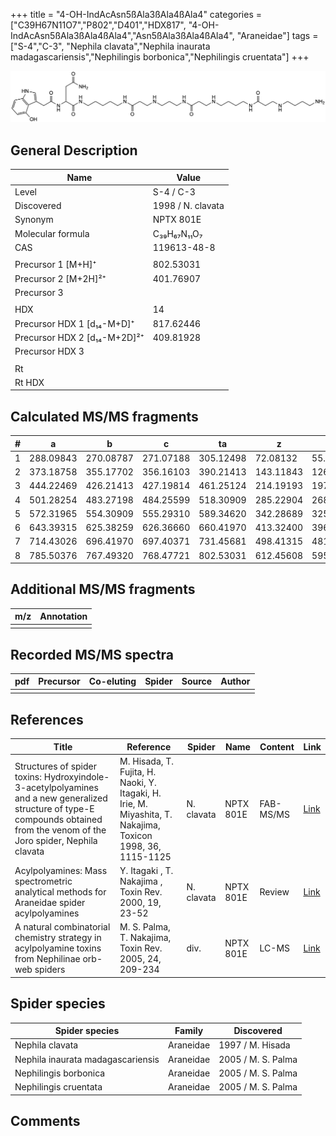 +++
title = "4-OH-IndAcAsn5ßAla3ßAla4ßAla4"
categories = ["C39H67N11O7","P802","D401","HDX817",
"4-OH-IndAcAsn5ßAla3ßAla4ßAla4","Asn5ßAla3ßAla4ßAla4",
"Araneidae"]
tags = ["S-4","C-3",
"Nephila clavata","Nephila inaurata madagascariensis","Nephilingis borbonica","Nephilingis cruentata"]
+++

![](/img/4-OH-IndAcAsn5bAla3bAla4bAla4.png)

## General Description

| Name                         | Value             |
|------------------------------|-------------------|
| Level                        | S-4 / C-3                 |
| Discovered                   | 1998 / N. clavata |
| Synonym                      | NPTX 801E         |
| Molecular formula            | C₃₉H₆₇N₁₁O₇       |
| CAS                          | 119613-48-8       |
|                              |                   |
| Precursor 1 [M+H]⁺           | 802.53031         |
| Precursor 2 [M+2H]²⁺         | 401.76907         |
| Precursor 3                  |                   |
|                              |                   |
| HDX                          | 14                |
| Precursor HDX 1 [d₁₄-M+D]⁺   | 817.62446         |
| Precursor HDX 2 [d₁₄-M+2D]²⁺ | 409.81928         |
| Precursor HDX 3              |                   |
|                              |                   |
| Rt                           |                   |
| Rt HDX                       |                   |

## Calculated MS/MS fragments

| # | a         | b         | c         | ta        | z         | y         | tz        |
|---|-----------|-----------|-----------|-----------|-----------|-----------|-----------|
| 1 | 288.09843 | 270.08787 | 271.07188 | 305.12498 | 72.08132  | 55.05477  | 89.10787  |
| 2 | 373.18758 | 355.17702 | 356.16103 | 390.21413 | 143.11843 | 126.09188 | 160.14498 |
| 3 | 444.22469 | 426.21413 | 427.19814 | 461.25124 | 214.19193 | 197.16538 | 231.21848 |
| 4 | 501.28254 | 483.27198 | 484.25599 | 518.30909 | 285.22904 | 268.20249 | 302.25559 |
| 5 | 572.31965 | 554.30909 | 555.29310 | 589.34620 | 342.28689 | 325.26034 | 359.31344 |
| 6 | 643.39315 | 625.38259 | 626.36660 | 660.41970 | 413.32400 | 396.29745 | 430.35055 |
| 7 | 714.43026 | 696.41970 | 697.40371 | 731.45681 | 498.41315 | 481.38660 | 515.43970 |
| 8 | 785.50376 | 767.49320 | 768.47721 | 802.53031 | 612.45608 | 595.42953 | 629.48263 |

## Additional MS/MS fragments

| m/z       | Annotation |
|-----------|------------|
|           |            |

## Recorded MS/MS spectra

| pdf | Precursor | Co-eluting | Spider | Source | Author |
|-----|-----------|------------|--------|--------|--------|
|     |           |            |        |        |        |

## References

| Title                                                                                                                                                                         | Reference                                                                                                   | Spider     | Name      | Content   | Link                                                                        |
|-------------------------------------------------------------------------------------------------------------------------------------------------------------------------------|-------------------------------------------------------------------------------------------------------------|------------|-----------|-----------|-----------------------------------------------------------------------------|
| Structures of spider toxins: Hydroxyindole-3-acetylpolyamines and a new generalized structure of type-E compounds obtained from the venom of the Joro spider, Nephila clavata | M. Hisada, T. Fujita, H. Naoki, Y. Itagaki, H. Irie, M. Miyashita, T. Nakajima, Toxicon 1998, 36, 1115-1125 | N. clavata | NPTX 801E | FAB-MS/MS | [Link](https://www.sciencedirect.com/science/article/pii/S0041010198000865) |
| Acylpolyamines: Mass spectrometric analytical methods for Araneidae spider acylpolyamines                                                                                     | Y. Itagaki , T. Nakajima , Toxin Rev. 2000, 19, 23-52                                                       | N. clavata | NPTX 801E | Review    | [Link](https://www.tandfonline.com/doi/abs/10.1081/TXR-100100314)           |
| A natural combinatorial chemistry strategy in acylpolyamine toxins from Nephilinae orb-web spiders                                                                            | M. S. Palma, T. Nakajima, Toxin Rev. 2005, 24, 209-234                                                      | div.       | NPTX 801E | LC-MS     | [Link](https://www.tandfonline.com/doi/abs/10.1081/TXR-200057857)           |

## Spider species

| Spider species                    | Family    | Discovered         |
|-----------------------------------|-----------|--------------------|
| Nephila clavata                   | Araneidae | 1997 / M. Hisada   |
| Nephila inaurata madagascariensis | Araneidae | 2005 / M. S. Palma |
| Nephilingis borbonica             | Araneidae | 2005 / M. S. Palma |
| Nephilingis cruentata             | Araneidae | 2005 / M. S. Palma |

## Comments